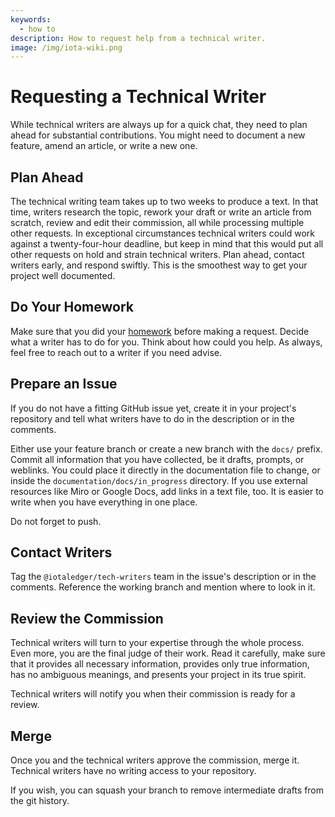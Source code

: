 ```yaml
---
keywords:
  - how to
description: How to request help from a technical writer.
image: /img/iota-wiki.png
---
```


# Requesting a Technical Writer

While technical writers are always up for a quick chat, they need to plan ahead for substantial contributions. You might need to document a new feature, amend an article, or write a new one.

## Plan Ahead

The technical writing team takes up to two weeks to produce a text. In that time, writers research the topic, rework your draft or write an article from scratch, review and edit their commission, all while processing multiple other requests. In exceptional circumstances technical writers could work against a twenty-four-hour deadline, but keep in mind that this would put all other requests on hold and strain technical writers. Plan ahead, contact writers early, and respond swiftly. This is the smoothest way to get your project well documented.

## Do Your Homework

Make sure that you did your [homework](../getting_started/developer.md) before making a request. Decide what a writer has to do for you. Think about how could you help.
As always, feel free to reach out to a writer if you need advise.

## Prepare an Issue

If you do not have a fitting GitHub issue yet, create it in your project's repository and tell what writers have to do in the description or in the comments.

Either use your feature branch or create a new branch with the `docs/` prefix. Commit all information that you have collected, be it drafts, prompts, or weblinks. You could place it directly in the documentation file to change, or inside the `documentation/docs/in_progress` directory. If you use external resources like Miro or Google Docs, add links in a text file, too. It is easier to write when you have everything in one place.

Do not forget to push.

## Contact Writers

Tag the `@iotaledger/tech-writers` team in the issue's description or in the comments. Reference the working branch and mention where to look in it.

## Review the Commission

Technical writers will turn to your expertise through the whole process. Even more, you are the final judge of their work. Read it carefully, make sure that it provides all necessary information, provides only true information, has no ambiguous meanings, and presents your project in its true spirit.

Technical writers will notify you when their commission is ready for a review.

## Merge

Once you and the technical writers approve the commission, merge it. Technical writers have no writing access to your repository.

If you wish, you can squash your branch to remove intermediate drafts from the git history.

